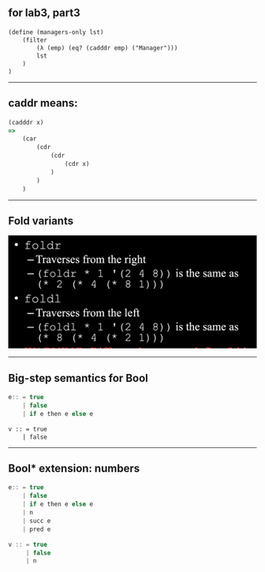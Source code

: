 ## for lab3, part3
```racket
(define (managers-only lst)
    (filter
        (λ (emp) (eq? (cadddr emp) ("Manager")))
        lst    
    )
)
```
---

## caddr means:
```ruby
(cadddr x)
=> 
    (car
        (cdr 
            (cdr 
                (cdr x)
            )
        )
    )
```

---

## Fold variants
![](img/2020-02-10-22-50-07.png)

---



## Big-step semantics for Bool
```js
e:: = true
    | false
    | if e then e else e
```

```
v :: = true
    | false
```
---

## Bool* extension: numbers
```js
e:: = true
    | false
    | if e then e else e
    | n
    | succ e
    | pred e
```
```js
v :: = true
     | false
     | n
```



